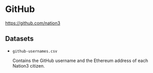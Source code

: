 # GitHub

https://github.com/nation3

## Datasets

- `github-usernames.csv`

  Contains the GitHub username and the Ethereum address of each Nation3 citizen.
